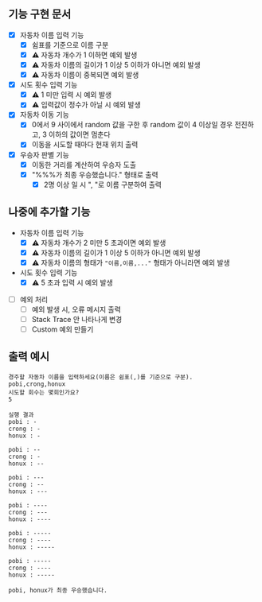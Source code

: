 ## 기능 구현 문서

- [x] 자동차 이름 입력 기능
  - [x] 쉼표를 기준으로 이름 구분
  - [x] ⚠️ 자동차 개수가 1 이하면 예외 발생
  - [x] ⚠️ 자동차 이름의 길이가 1 이상 5 이하가 아니면 예외 발생
  - [x] ⚠️ 자동차 이름이 중복되면 예외 발생
- [x] 시도 횟수 입력 기능
  - [x] ⚠️ 1 미만 입력 시 예외 발생
  - [x] ⚠️ 입력값이 정수가 아닐 시 예외 발생
- [x] 자동차 이동 기능
  - [x] 0에서 9 사이에서 random 값을 구한 후 random 값이 4 이상일 경우 전진하고, 3 이하의 값이면 멈춘다
  - [x] 이동을 시도할 때마다 현재 위치 출력
- [x] 우승자 판별 기능
  - [x] 이동한 거리를 계산하여 우승자 도출
  - [x] "%%%가 최종 우승했습니다." 형태로 출력
    - [x] 2명 이상 일 시 ", "로 이름 구분하여 출력

## 나중에 추가할 기능
- 자동차 이름 입력 기능
  - [x] ⚠️ 자동차 개수가 2 미만 5 초과이면 예외 발생
  - [x] ⚠️ 자동차 이름의 길이가 1 이상 5 이하가 아니면 예외 발생
  - [x] ⚠️ 자동차 이름의 형태가 `"이름,이름,..."` 형태가 아니라면 예외 발생
- 시도 횟수 입력 기능
  - [x] ⚠️ 5 초과 입력 시 예외 발생
- [ ] 예외 처리
  - [ ] 예외 발생 시, 오류 메시지 출력
  - [ ] Stack Trace 안 나타나게 변경
  - [ ] Custom 예외 만들기
## 출력 예시
```
경주할 자동차 이름을 입력하세요(이름은 쉼표(,)를 기준으로 구분).
pobi,crong,honux
시도할 회수는 몇회인가요?
5

실행 결과
pobi : -
crong : -
honux : -

pobi : --
crong : -
honux : --

pobi : ---
crong : --
honux : ---

pobi : ----
crong : ---
honux : ----

pobi : -----
crong : ----
honux : -----

pobi : -----
crong : ----
honux : -----

pobi, honux가 최종 우승했습니다.
```